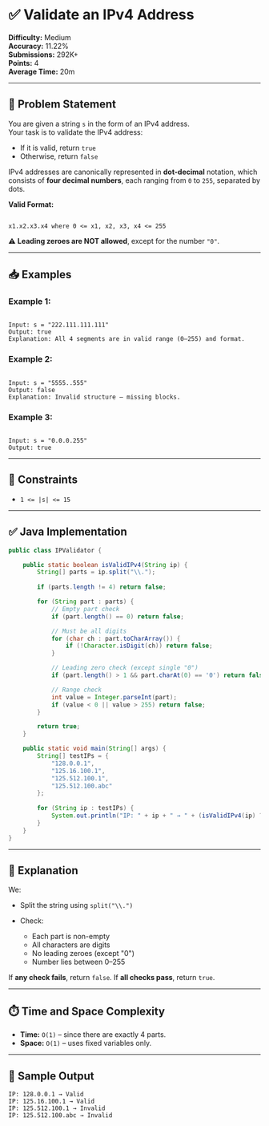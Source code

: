 
# ✅ Validate an IPv4 Address

**Difficulty:** Medium  
**Accuracy:** 11.22%  
**Submissions:** 292K+  
**Points:** 4  
**Average Time:** 20m

---

## 🧩 Problem Statement

You are given a string `s` in the form of an IPv4 address.  
Your task is to validate the IPv4 address:  

- If it is valid, return `true`  
- Otherwise, return `false`

IPv4 addresses are canonically represented in **dot-decimal** notation, which consists of **four decimal numbers**, each ranging from `0` to `255`, separated by dots.

**Valid Format:**  
```

x1.x2.x3.x4 where 0 <= x1, x2, x3, x4 <= 255

```

⚠️ **Leading zeroes are NOT allowed**, except for the number `"0"`.

---

## 📥 Examples

### Example 1:
```

Input: s = "222.111.111.111"
Output: true
Explanation: All 4 segments are in valid range (0–255) and format.

```

### Example 2:
```

Input: s = "5555..555"
Output: false
Explanation: Invalid structure — missing blocks.

```

### Example 3:
```

Input: s = "0.0.0.255"
Output: true

````

---

## 🎯 Constraints

- `1 <= |s| <= 15`

---

## ✅ Java Implementation

```java
public class IPValidator {

    public static boolean isValidIPv4(String ip) {
        String[] parts = ip.split("\\.");
        
        if (parts.length != 4) return false;

        for (String part : parts) {
            // Empty part check
            if (part.length() == 0) return false;

            // Must be all digits
            for (char ch : part.toCharArray()) {
                if (!Character.isDigit(ch)) return false;
            }

            // Leading zero check (except single "0")
            if (part.length() > 1 && part.charAt(0) == '0') return false;

            // Range check
            int value = Integer.parseInt(part);
            if (value < 0 || value > 255) return false;
        }

        return true;
    }

    public static void main(String[] args) {
        String[] testIPs = {
            "128.0.0.1",
            "125.16.100.1",
            "125.512.100.1",
            "125.512.100.abc"
        };
        
        for (String ip : testIPs) {
            System.out.println("IP: " + ip + " → " + (isValidIPv4(ip) ? "Valid" : "Invalid"));
        }
    }
}
````

---

## 🧠 Explanation

We:

* Split the string using `split("\\.")`
* Check:

  * Each part is non-empty
  * All characters are digits
  * No leading zeroes (except "0")
  * Number lies between 0–255

If **any check fails**, return `false`.
If **all checks pass**, return `true`.

---

## ⏱️ Time and Space Complexity

* **Time:** `O(1)` – since there are exactly 4 parts.
* **Space:** `O(1)` – uses fixed variables only.

---

## 🔄 Sample Output

```
IP: 128.0.0.1 → Valid
IP: 125.16.100.1 → Valid
IP: 125.512.100.1 → Invalid
IP: 125.512.100.abc → Invalid
```

